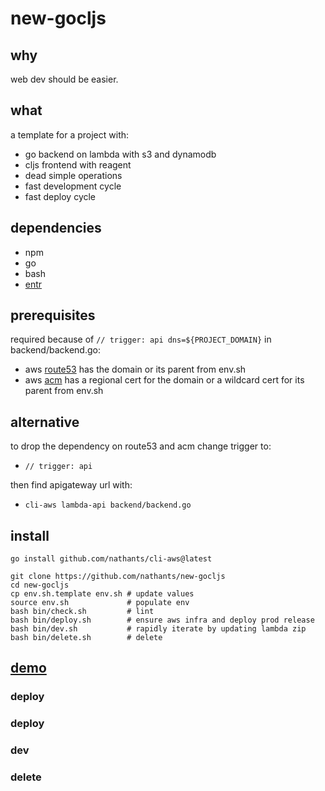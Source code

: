 # new-gocljs

## why

web dev should be easier.

## what

a template for a project with:
 - go backend on lambda with s3 and dynamodb
 - cljs frontend with reagent
 - dead simple operations
 - fast development cycle
 - fast deploy cycle

## dependencies

- npm
- go
- bash
- [entr](https://formulae.brew.sh/formula/entr)

## prerequisites

required because of `// trigger: api dns=${PROJECT_DOMAIN}` in backend/backend.go:
- aws [route53](https://console.aws.amazon.com/route53/v2/hostedzones) has the domain or its parent from env.sh
- aws [acm](https://us-west-2.console.aws.amazon.com/acm/home) has a regional cert for the domain or a wildcard cert for its parent from env.sh

## alternative

to drop the dependency on route53 and acm change trigger to:
- `// trigger: api`

then find apigateway url with:
- `cli-aws lambda-api backend/backend.go`

## install

`go install github.com/nathants/cli-aws@latest`

```
git clone https://github.com/nathants/new-gocljs
cd new-gocljs
cp env.sh.template env.sh # update values
source env.sh             # populate env
bash bin/check.sh         # lint
bash bin/deploy.sh        # ensure aws infra and deploy prod release
bash bin/dev.sh           # rapidly iterate by updating lambda zip
bash bin/delete.sh        # delete
```

## [demo](https://gocljs.nathants.com)

### deploy

### deploy

### dev

### delete
